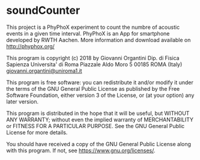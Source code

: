 # soundCounter
This project is a PhyPhoX experiment to count the numbre of acoustic events in a given time interval. PhyPhoX is an App for smartphone developed by RWTH Aachen. More information and download available on http://phyphox.org/

This program is copyright (c) 2018 by Giovanni Organtini 
Dip. di Fisica Sapienza Universita' di Roma
Piazzale Aldo Moro 5
00185 ROMA (Italy)
giovanni.organtini@uniroma1.it

This program is free software: you can redistribute it and/or modify
it under the terms of the GNU General Public License as published by
the Free Software Foundation, either version 3 of the License, or
(at your option) any later version.

This program is distributed in the hope that it will be useful,
but WITHOUT ANY WARRANTY; without even the implied warranty of
MERCHANTABILITY or FITNESS FOR A PARTICULAR PURPOSE.  See the
GNU General Public License for more details.

You should have received a copy of the GNU General Public License
along with this program.  If not, see <https://www.gnu.org/licenses/>.
